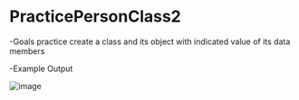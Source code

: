# PracticePersonClass2

-Goals
practice create a class and its object with indicated value of its data members

-Example Output

![image](https://user-images.githubusercontent.com/97081479/170679672-87959f9d-0337-4dff-94d5-53dfc803df10.png)


